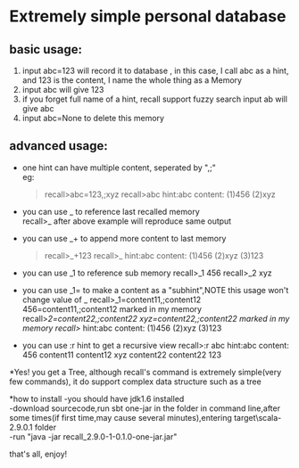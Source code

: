 Extremely simple personal database  
=========================================
  
basic usage:
------------------
1. input abc=123 will record it to database   , in this case, I call abc as a hint, and 123 is the content, I name the whole thing as a Memory
2. input abc will give 123
3. if you forget full name of a hint, recall support fuzzy search
input ab  will give abc  
4. input abc=None to delete this memory

advanced usage:
------------------
* one hint can have multiple content, seperated by ",;"  
eg:
    <blockquote>
        recall>abc=123,;xyz
        recall>abc
        hint:abc
        content:
          (1)456
          (2)xyz
    </blockquote>
* you can use _ to reference last recalled memory  
recall>_  after above example will reproduce same output  

* you can use _+ to append more content to last memory
    <blockquote>
    recall>_+123  
    recall>_  
    hint:abc  
    content:  
      (1)456  
      (2)xyz  
      (3)123  
    </blockquote>
  
* you can use _1 to reference sub memory
recall>_1
456
recall>_2
xyz

* you can use _1= to make a content as a "subhint",NOTE this usage won't change value of _
recall>_1=content11,;content12
456=content11,;content12 marked in my memory
recall>_2=content22,;content22
xyz=content22,;content22 marked in my memory
recall>_
hint:abc
content:
  (1)456
  (2)xyz
  (3)123
  
* you can use :r hint to get a recursive view
recall>:r abc
hint:abc
content:
    456
        content11
        content12
    xyz
        content22
        content22
    123

*Yes! you get a Tree, although recall's command is extremely simple(very few commands), it do support complex data structure such as a tree  

*how to install
-you should have jdk1.6 installed  
-download sourcecode,run sbt one-jar in the folder in command line,after some times(if first time,may cause several minutes),entering target\scala-2.9.0.1 folder  
-run "java -jar recall_2.9.0-1-0.1.0-one-jar.jar"   

that's all, enjoy! 

